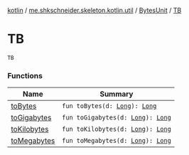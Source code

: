 [kotlin](../../../index.md) / [me.shkschneider.skeleton.kotlin.util](../../index.md) / [BytesUnit](../index.md) / [TB](./index.md)

# TB

`TB`

### Functions

| Name | Summary |
|---|---|
| [toBytes](to-bytes.md) | `fun toBytes(d: `[`Long`](https://kotlinlang.org/api/latest/jvm/stdlib/kotlin/-long/index.html)`): `[`Long`](https://kotlinlang.org/api/latest/jvm/stdlib/kotlin/-long/index.html) |
| [toGigabytes](to-gigabytes.md) | `fun toGigabytes(d: `[`Long`](https://kotlinlang.org/api/latest/jvm/stdlib/kotlin/-long/index.html)`): `[`Long`](https://kotlinlang.org/api/latest/jvm/stdlib/kotlin/-long/index.html) |
| [toKilobytes](to-kilobytes.md) | `fun toKilobytes(d: `[`Long`](https://kotlinlang.org/api/latest/jvm/stdlib/kotlin/-long/index.html)`): `[`Long`](https://kotlinlang.org/api/latest/jvm/stdlib/kotlin/-long/index.html) |
| [toMegabytes](to-megabytes.md) | `fun toMegabytes(d: `[`Long`](https://kotlinlang.org/api/latest/jvm/stdlib/kotlin/-long/index.html)`): `[`Long`](https://kotlinlang.org/api/latest/jvm/stdlib/kotlin/-long/index.html) |
